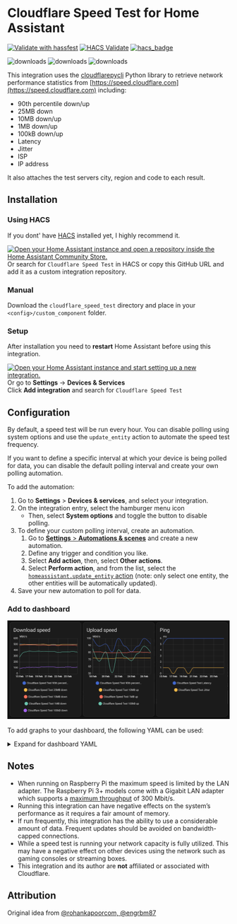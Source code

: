 # Cloudflare Speed Test for Home Assistant

[![Validate with hassfest](https://github.com/DigitallyRefined/ha-cloudflare-speed-test/actions/workflows/hassfest.yaml/badge.svg)](https://github.com/DigitallyRefined/ha-cloudflare-speed-test/actions/workflows/hassfest.yaml)
[![HACS Validate](https://github.com/DigitallyRefined/ha-cloudflare-speed-test/actions/workflows/hacs_action.yml/badge.svg)](https://github.com/DigitallyRefined/ha-cloudflare-speed-test/actions/workflows/hacs_action.yml)
[![hacs_badge](https://img.shields.io/badge/HACS-Default-blue.svg)](https://github.com/custom-components/hacs)

![downloads](https://img.shields.io/github/downloads/DigitallyRefined/ha-cloudflare-speed-test/total.svg)
![downloads](https://img.shields.io/github/downloads/DigitallyRefined/ha-cloudflare-speed-test/0.0.1/total.svg)
![downloads](https://img.shields.io/github/downloads/DigitallyRefined/ha-cloudflare-speed-test/latest/total.svg)

This integration uses the [cloudflarepycli](https://pypi.org/project/cloudflarepycli/) Python library to retrieve network performance statistics from [https://speed.cloudflare.com](https://speed.cloudflare.com) including:

* 90th percentile down/up
* 25MB down
* 10MB down/up
* 1MB down/up
* 100kB down/up
* Latency
* Jitter
* ISP
* IP address

It also attaches the test servers city, region and code to each result.

## Installation

### Using HACS  

If you dont' have [HACS](https://hacs.xyz) installed yet, I highly recommend it.  

[![Open your Home Assistant instance and open a repository inside the Home Assistant Community Store.](https://my.home-assistant.io/badges/hacs_repository.svg)](https://my.home-assistant.io/redirect/hacs_repository/?owner=DigitallyRefined&repository=ha-cloudflare-speed-test&category=integration)  
Or search for `Cloudflare Speed Test` in HACS or copy this GitHub URL and add it as a custom integration repository.

### Manual  

Download the `cloudflare_speed_test` directory and place in your `<config>/custom_component` folder.

### Setup

After installation you need to **restart** Home Assistant before using this integration.

[![Open your Home Assistant instance and start setting up a new integration.](https://my.home-assistant.io/badges/config_flow_start.svg)](https://my.home-assistant.io/redirect/config_flow_start/?domain=cloudflare_speed_test)  
Or go to **Settings** -> **Devices & Services**  
Click **Add integration** and search for `Cloudflare Speed Test`

## Configuration

By default, a speed test will be run every hour. You can disable polling using system options and use the `update_entity` action to automate the speed test frequency.

If you want to define a specific interval at which your device is being polled for data, you can disable the default polling interval and create your own polling automation.

To add the automation:

1. Go to **Settings** > **Devices & services**, and select your integration.
2. On the integration entry, select the hamburger menu icon
   * Then, select **System options** and toggle the button to disable polling.
3. To define your custom polling interval, create an automation.
   1. Go to [**Settings** > **Automations & scenes**](https://my.home-assistant.io/redirect/automations) and create a new automation.
   2. Define any trigger and condition you like.
   3. Select **Add action**, then, select **Other actions**.
   4. Select **Perform action**, and from the list, select the [`homeassistant.update_entity` action](https://www.home-assistant.io/integrations/homeassistant/#action-homeassistantupdate_entity) (note: only select one entity, the other entities will be automatically updated).
4. Save your new automation to poll for data.

### Add to dashboard

![Graph screenshot](screenshot.webp)

To add graphs to your dashboard, the following YAML can be used:

<details>
<summary>Expand for dashboard YAML</summary>

```yaml
- chart_type: line
  period: day
  type: statistics-graph
  entities:
    - sensor.cloudflare_speed_test_90th_percentile_down
    - sensor.cloudflare_speed_test_25mb_down
    - sensor.cloudflare_speed_test_10mb_down
    - sensor.cloudflare_speed_test_1mb_down
    - sensor.cloudflare_speed_test_100kb_down
  stat_types:
    - max
  title: Download speed
- chart_type: line
  period: day
  type: statistics-graph
  entities:
    - sensor.cloudflare_speed_test_90th_percentile_up
    - sensor.cloudflare_speed_test_10mb_up
    - sensor.cloudflare_speed_test_1mb_up
    - sensor.cloudflare_speed_test_100kb_up
  stat_types:
    - max
  title: Upload speed
- chart_type: line
  period: day
  type: statistics-graph
  entities:
    - sensor.cloudflare_speed_test_latency
    - sensor.cloudflare_speed_test_jitter
  stat_types:
    - min
  title: Ping
```
</details>

## Notes

* When running on Raspberry Pi the maximum speed is limited by the LAN adapter. The Raspberry Pi 3+ models come with a Gigabit LAN adapter which supports a [maximum throughput](https://www.raspberrypi.org/products/raspberry-pi-3-model-b-plus/) of 300 Mbit/s.
* Running this integration can have negative effects on the system’s performance as it requires a fair amount of memory.
* If run frequently, this integration has the ability to use a considerable amount of data. Frequent updates should be avoided on bandwidth-capped connections.
* While a speed test is running your network capacity is fully utilized. This may have a negative effect on other devices using the network such as gaming consoles or streaming boxes.
* This integration and its author are **not** affiliated or associated with Cloudflare.

## Attribution

Original idea from [@rohankapoorcom, @engrbm87](https://github.com/home-assistant/core/tree/dev/homeassistant/components/speedtestdotnet)
